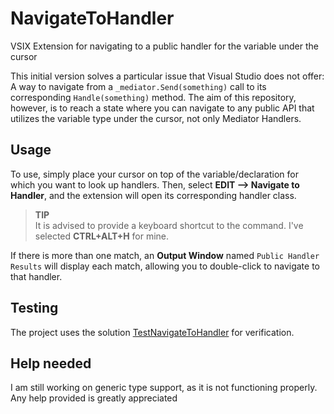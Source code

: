 # NavigateToHandler
VSIX Extension for navigating to a public handler for the variable under the cursor

This initial version solves a particular issue that Visual Studio does not offer: A way to navigate from a `_mediator.Send(something)` call to its corresponding `Handle(something)` method.
The aim of this repository, however, is to reach a state where you can navigate to any public API that utilizes the variable type under the cursor, not only Mediator Handlers. 

## Usage
To use, simply place your cursor on top of the variable/declaration for which you want to look up handlers. Then, select **EDIT --> Navigate to Handler**, and the extension will open its corresponding handler class.

> **TIP** <br />
> It is advised to provide a keyboard shortcut to the command. I've selected **CTRL+ALT+H** for mine. 

If there is more than one match, an **Output Window** named `Public Handler Results` will display each match, allowing you to double-click to navigate to that handler. 

## Testing

The project uses the solution [TestNavigateToHandler](https://github.com/digitaldias/TestNavigateToHandler) for verification.

## Help needed
I am still working on generic type support, as it is not functioning properly. Any help provided is greatly appreciated
